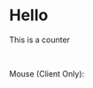# Hello

This is a counter

<counter/>

<br>

Mouse (Client Only):

<client-only>
  <mouse-pos/>
</client-only>
